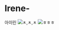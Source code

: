 # Irene-

아이린
![ㅊ,ㅊ,ㅊ](http://postfiles9.naver.net/20151120_40/roem03_1448016613872kze7W_JPEG/Fandom_14467373999491440083797.jpg?type=w2)
![ㅎㅎㅎ](http://blog.naver.com/moonjen77?Redirect=Log&logNo=220502073746&jumpingVid=4C88355AE7AEE067373A862DF3456195C69C)
